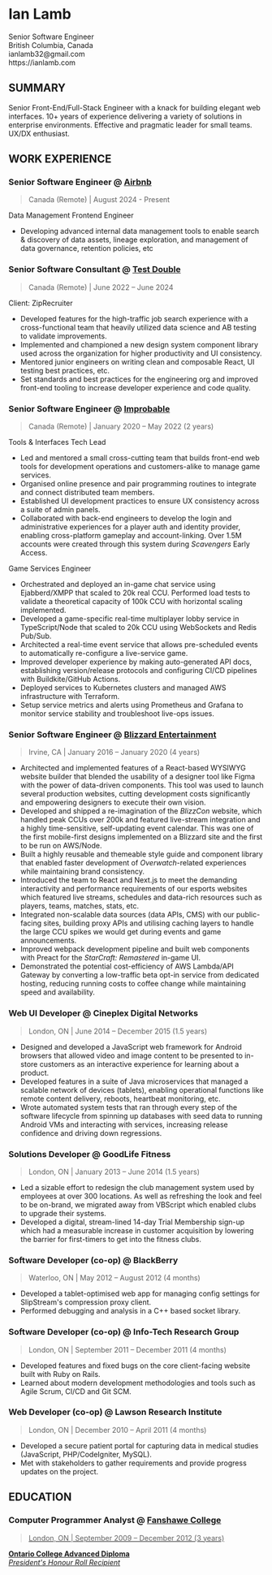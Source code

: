 # Ian Lamb

<div class="contact">
  <div>
    <div>Senior Software Engineer</div>
    <div>British Columbia, Canada</div>
  </div>
  <div>
    <div>ianlamb32@gmail.com</div>
    <div>https://ianlamb.com</div>
  </div>
</div>

## SUMMARY

Senior Front-End/Full-Stack Engineer with a knack for building elegant web interfaces. 10+ years of experience delivering a variety of solutions in enterprise environments. Effective and pragmatic leader for small teams. UX/DX enthusiast.

## WORK EXPERIENCE

### Senior Software Engineer @ <a href="https://www.airbnb.com/" class="org" target="_blank" rel="noopener noreferrer">Airbnb</a>

> Canada (Remote) | August 2024 - Present

Data Management Frontend Engineer

- Developing advanced internal data management tools to enable search & discovery of data assets, lineage exploration, and management of data governance, retention policies, etc

### Senior Software Consultant @ <a href="https://testdouble.com/" class="org" target="_blank" rel="noopener noreferrer">Test Double</a>

> Canada (Remote) | June 2022 – June 2024

Client: ZipRecruiter

-   Developed features for the high-traffic job search experience with a cross-functional team that heavily utilized data science and AB testing to validate improvements.
-   Implemented and championed a new design system component library used across the organization for higher productivity and UI consistency.
-   Mentored junior engineers on writing clean and composable React, UI testing best practices, etc.
-   Set standards and best practices for the engineering org and improved front-end tooling to increase developer experience and code quality.

### Senior Software Engineer @ <a href="https://www.improbable.io/" class="org" target="_blank" rel="noopener noreferrer">Improbable</a>

> Canada (Remote) | January 2020 – May 2022 (2 years)

Tools & Interfaces Tech Lead

-   Led and mentored a small cross-cutting team that builds front-end web tools for development operations and customers-alike to manage game services.
-   Organised online presence and pair programming routines to integrate and connect distributed team members.
-   Established UI development practices to ensure UX consistency across a suite of admin panels.
-   Collaborated with back-end engineers to develop the login and administrative experiences for a player auth and identity provider, enabling cross-platform gameplay and account-linking. Over 1.5M accounts were created through this system during _Scavengers_ Early Access.

Game Services Engineer

-   Orchestrated and deployed an in-game chat service using Ejabberd/XMPP that scaled to 20k real CCU. Performed load tests to validate a theoretical capacity of 100k CCU with horizontal scaling implemented.
-   Developed a game-specific real-time multiplayer lobby service in TypeScript/Node that scaled to 20k CCU using WebSockets and Redis Pub/Sub.
-   Architected a real-time event service that allows pre-scheduled events to automatically re-configure a live-service game.
-   Improved developer experience by making auto-generated API docs, establishing version/release protocols and configuring CI/CD pipelines with Buildkite/GitHub Actions.
-   Deployed services to Kubernetes clusters and managed AWS infrastructure with Terraform.
-   Setup service metrics and alerts using Prometheus and Grafana to monitor service stability and troubleshoot live-ops issues.

### Senior Software Engineer @ <a href="https://www.blizzard.com/" class="org" target="_blank" rel="noopener noreferrer">Blizzard Entertainment</a>

> Irvine, CA | January 2016 – January 2020 (4 years)

-   Architected and implemented features of a React-based WYSIWYG website builder that blended the usability of a designer tool like Figma with the power of data-driven components. This tool was used to launch several production websites, cutting development costs significantly and empowering designers to execute their own vision.
-   Developed and shipped a re-imagination of the _BlizzCon_ website, which handled peak CCUs over 200k and featured live-stream integration and a highly time-sensitive, self-updating event calendar. This was one of the first mobile-first designs implemented on a Blizzard site and the first to be run on AWS/Node.
-   Built a highly reusable and themeable style guide and component library that enabled faster development of _Overwatch_-related experiences while maintaining brand consistency.
-   Introduced the team to React and Next.js to meet the demanding interactivity and performance requirements of our esports websites which featured live streams, schedules and data-rich resources such as players, teams, matches, stats, etc.
-   Integrated non-scalable data sources (data APIs, CMS) with our public-facing sites, building proxy APIs and utilising caching layers to handle the large CCU spikes we would get during events and game announcements.
-   Improved webpack development pipeline and built web components with Preact for the _StarCraft: Remastered_ in-game UI.
-   Demonstrated the potential cost-efficiency of AWS Lambda/API Gateway by converting a low-traffic beta opt-in service from dedicated hosting, reducing running costs to coffee change while maintaining speed and availability.

### Web UI Developer @ <span class="org">Cineplex Digital Networks</span>

> London, ON | June 2014 – December 2015 (1.5 years)

-   Designed and developed a JavaScript web framework for Android browsers that allowed video and image content to be presented to in-store customers as an interactive experience for learning about a product.
-   Developed features in a suite of Java microservices that managed a scalable network of devices (tablets), enabling operational functions like remote content delivery, reboots, heartbeat monitoring, etc.
-   Wrote automated system tests that ran through every step of the software lifecycle from spinning up databases with seed data to running Android VMs and interacting with services, increasing release confidence and driving down regressions.

### Solutions Developer @ <span class="org">GoodLife Fitness</span>

> London, ON | January 2013 – June 2014 (1.5 years)

-   Led a sizable effort to redesign the club management system used by employees at over 300 locations. As well as refreshing the look and feel to be on-brand, we migrated away from VBScript which enabled clubs to upgrade their systems.
-   Developed a digital, stream-lined 14-day Trial Membership sign-up which had a measurable increase in customer acquisition by lowering the barrier for first-timers to get into the fitness clubs.

### Software Developer (co-op) @ <span class="org">BlackBerry</span>

> Waterloo, ON | May 2012 – August 2012 (4 months)

-   Developed a tablet-optimised web app for managing config settings for SlipStream's compression proxy client.
-   Performed debugging and analysis in a C++ based socket library.

### Software Developer (co-op) @ <span class="org">Info-Tech Research Group</span>

> London, ON | September 2011 – December 2011 (4 months)

-   Developed features and fixed bugs on the core client-facing website built with Ruby on Rails.
-   Learned about modern development methodologies and tools such as Agile Scrum, CI/CD and Git SCM.

### Web Developer (co-op) @ <span class="org">Lawson Research Institute</span>

> London, ON | December 2010 – April 2011 (4 months)

-   Developed a secure patient portal for capturing data in medical studies (JavaScript, PHP/CodeIgniter, MySQL).
-   Met with stakeholders to gather requirements and provide progress updates on the project.

## EDUCATION

### Computer Programmer Analyst @ <a href="https://www.fanshawec.ca/" class="org" target="_blank" rel="noopener noreferrer">Fanshawe College</span>

> London, ON | September 2009 – December 2012 (3 years)

<div><strong>Ontario College Advanced Diploma</strong></div>
<div><i>President's Honour Roll Recipient</i></div>
